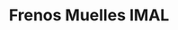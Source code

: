 ---
title: "Frenos Muelles IMAL"
url: /bogota-d-c/frenos-muelles-imal/
shop: reparación de automóviles
---